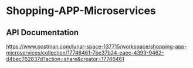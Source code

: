 # Shopping-APP-Microservices

## API Documentation
https://www.postman.com/lunar-space-137715/workspace/shopping-app-microservices/collection/17746461-7be37b24-eaec-4399-9462-d4bec762837d?action=share&creator=17746461
